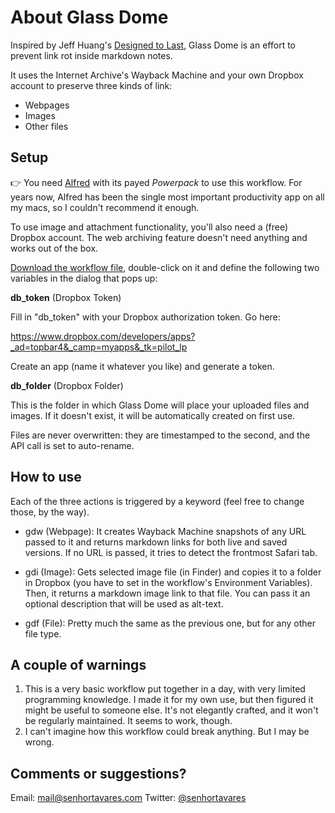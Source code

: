 # About Glass Dome

Inspired by Jeff Huang's [Designed to Last](https://jeffhuang.com/designed_to_last/), Glass Dome is an effort to prevent link rot inside markdown notes.

It uses the Internet Archive's Wayback Machine and your own Dropbox account to preserve three kinds of link:

- Webpages
- Images
- Other files

## Setup

👉 You need [Alfred](https://www.alfredapp.com) with its payed *Powerpack* to use this workflow. For years now, Alfred has been the single most important productivity app on all my macs, so I couldn't recommend it enough.

To use image and attachment functionality, you'll also need a (free) Dropbox account. The web archiving feature doesn't need anything and works out of the box.

[Download the workflow file](https://github.com/macedotavares/Glass-Dome/raw/master/Glass%20Dome.alfredworkflow), double-click on it and define the following two variables in the dialog that pops up:

**db_token** (Dropbox Token)

Fill in "db_token" with your Dropbox authorization token. Go here:

https://www.dropbox.com/developers/apps?_ad=topbar4&_camp=myapps&_tk=pilot_lp

Create an app (name it whatever you like) and generate a token.

**db_folder** (Dropbox Folder)

This is the folder in which Glass Dome will place your uploaded files and images. If it doesn't exist, it will be automatically created on first use.

Files are never overwritten: they are timestamped to the second, and the API call is set to auto-rename.

## How to use

Each of the three actions is triggered by a keyword (feel free to change those, by the way).

- gdw (Webpage): It creates Wayback Machine snapshots of any URL passed to it and returns markdown links for both live and saved versions. If no URL is passed, it tries to detect the frontmost Safari tab.

- gdi (Image): Gets selected image file (in Finder) and copies it to a folder in Dropbox (you have to set in the workflow's Environment Variables). Then, it returns a markdown image link to that file. You can pass it an optional description that will be used as alt-text.

- gdf (File): Pretty much the same as the previous one, but for any other file type.

## A couple of warnings
1. This is a very basic workflow put together in a day, with very limited programming knowledge. I made it for my own use, but then figured it might be useful to someone else. It's not elegantly crafted, and it won't be regularly maintained. It seems to work, though.
2. I can't imagine how this workflow could break anything. But I may be wrong.

## Comments or suggestions?

Email: mail@senhortavares.com
Twitter: [@senhortavares](https://twitter.com/home)
